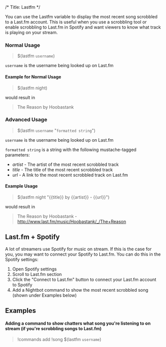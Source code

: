 /*
Title: Lastfm
*/

You can use the Lastfm variable to display the most recent song scrobbled to a Last.fm account. This is useful when you use a scrobbling tool or enable scrobbling to Last.fm in Spotify and want viewers to know what track is playing on your stream.

### Normal Usage

> $(lastfm `username`)

`username` is the username being looked up on Last.fm

#### Example for Normal Usage

> $(lastfm night)

would result in

> The Reason by Hoobastank

### Advanced Usage

> $(lastfm `username` "`formatted string`")

`username` is the username being looked up on Last.fm

`formatted string` is a string with the following mustache-tagged parameters:

* *artist* - The artist of the most recent scrobbled track
* *title* - The title of the most recent scrobbled track
* *url* - A link to the most recent scrobbled track on Last.fm

#### Example Usage

> $(lastfm night "{{title}} by {{artist}} - {{url}}")

would result in

> The Reason by Hoobastank - http://www.last.fm/music/Hoobastank/_/The+Reason

## Last.fm + Spotify

A lot of streamers use Spotify for music on stream. If this is the case for you, you may want to connect your Spotify to Last.fm. You can do this in the Spotify settings:

1. Open Spotify settings
2. Scroll to Last.fm section
3. Click the "Connect to Last.fm" button to connect your Last.fm account to Spotify
4. Add a Nightbot command to show the most recent scrobbled song (shown under Examples below)

## Examples

#### Adding a command to show chatters what song you're listening to on stream (if you're scrobbling songs to Last.fm)

> !commands add !song $(lastfm `username`)